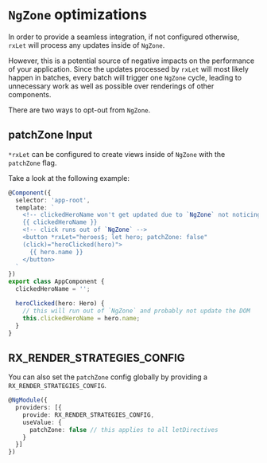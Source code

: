 # `NgZone` optimizations

In order to provide a seamless integration, if not configured otherwise,
`rxLet` will process any updates inside of `NgZone`.

However, this is a potential source of negative impacts on the performance of your application.
Since the updates processed by `rxLet` will most likely happen in batches, every batch will trigger one
`NgZone` cycle, leading to unnecessary work as well as possible over renderings of other components.

There are two ways to opt-out from `NgZone`.

## patchZone Input

`*rxLet` can be configured to create views inside of `NgZone` with the `patchZone` flag.

Take a look at the following example:

```ts
@Component({
  selector: 'app-root',
  template: `
    <!-- clickedHeroName won't get updated due to `NgZone` not noticing the click -->
    {{ clickedHeroName }}
    <!-- click runs out of `NgZone` -->
    <button *rxLet="heroes$; let hero; patchZone: false" 
    (click)="heroClicked(hero)">
      {{ hero.name }}
    </button>
  `
})
export class AppComponent {
  clickedHeroName = '';

  heroClicked(hero: Hero) {
    // this will run out of `NgZone` and probably not update the DOM
    this.clickedHeroName = hero.name;
  }
}
```

## RX_RENDER_STRATEGIES_CONFIG

You can also set the `patchZone` config globally by providing a `RX_RENDER_STRATEGIES_CONFIG`.

```ts
@NgModule({
  providers: [{
    provide: RX_RENDER_STRATEGIES_CONFIG,
    useValue: {
      patchZone: false // this applies to all letDirectives
    }
  }]
})
```
